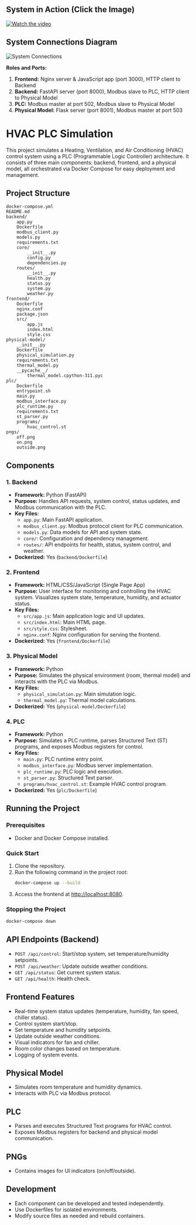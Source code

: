 

## System in Action (Click the Image)
[![Watch the video](pngs/screen.png)](https://www.youtube.com/watch?v=5jvwHJAcYsU&ab_channel=No_Name)


## System Connections Diagram

![System Connections](pngs/connections_resized.png)

**Roles and Ports:**
1. **Frontend:** Nginx server & JavaScript app (port 3000), HTTP client to Backend
2. **Backend:** FastAPI server (port 8000), Modbus slave to PLC, HTTP client to Physical Model
3. **PLC:** Modbus master at port 502, Modbus slave to Physical Model
4. **Physical Model:** Flask server (port 8001), Modbus master at port 503

# HVAC PLC Simulation

This project simulates a Heating, Ventilation, and Air Conditioning (HVAC) control system using a PLC (Programmable Logic Controller) architecture. It consists of three main components: backend, frontend, and a physical model, all orchestrated via Docker Compose for easy deployment and management.

## Project Structure

```
docker-compose.yml
README.md
backend/
    app.py
    Dockerfile
    modbus_client.py
    models.py
    requirements.txt
    core/
        __init__.py
        config.py
        dependencies.py
    routes/
        __init__.py
        health.py
        status.py
        system.py
        weather.py
frontend/
    Dockerfile
    nginx.conf
    package.json
    src/
        app.js
        index.html
        style.css
physical-model/
    __init__.py
    Dockerfile
    physical_simulation.py
    requirements.txt
    thermal_model.py
    __pycache__/
        thermal_model.cpython-311.pyc
plc/
    Dockerfile
    entrypoint.sh
    main.py
    modbus_interface.py
    plc_runtime.py
    requirements.txt
    st_parser.py
    programs/
        hvac_control.st
pngs/
    off.png
    on.png
    outside.png
```

## Components

### 1. Backend
- **Framework:** Python (FastAPI)
- **Purpose:** Handles API requests, system control, status updates, and Modbus communication with the PLC.
- **Key Files:**
  - `app.py`: Main FastAPI application.
  - `modbus_client.py`: Modbus protocol client for PLC communication.
  - `models.py`: Data models for API and system state.
  - `core/`: Configuration and dependency management.
  - `routes/`: API endpoints for health, status, system control, and weather.
- **Dockerized:** Yes (`backend/Dockerfile`)

### 2. Frontend
- **Framework:** HTML/CSS/JavaScript (Single Page App)
- **Purpose:** User interface for monitoring and controlling the HVAC system. Visualizes system state, temperature, humidity, and actuator status.
- **Key Files:**
  - `src/app.js`: Main application logic and UI updates.
  - `src/index.html`: Main HTML page.
  - `src/style.css`: Stylesheet.
  - `nginx.conf`: Nginx configuration for serving the frontend.
- **Dockerized:** Yes (`frontend/Dockerfile`)

### 3. Physical Model
- **Framework:** Python
- **Purpose:** Simulates the physical environment (room, thermal model) and interacts with the PLC via Modbus.
- **Key Files:**
  - `physical_simulation.py`: Main simulation logic.
  - `thermal_model.py`: Thermal model calculations.
- **Dockerized:** Yes (`physical-model/Dockerfile`)

### 4. PLC
- **Framework:** Python
- **Purpose:** Simulates a PLC runtime, parses Structured Text (ST) programs, and exposes Modbus registers for control.
- **Key Files:**
  - `main.py`: PLC runtime entry point.
  - `modbus_interface.py`: Modbus server implementation.
  - `plc_runtime.py`: PLC logic and execution.
  - `st_parser.py`: Structured Text parser.
  - `programs/hvac_control.st`: Example HVAC control program.
- **Dockerized:** Yes (`plc/Dockerfile`)

## Running the Project

### Prerequisites
- Docker and Docker Compose installed.

### Quick Start
1. Clone the repository.
2. Run the following command in the project root:
   ```bash
   docker-compose up --build
   ```
3. Access the frontend at [http://localhost:8080](http://localhost:8080).

### Stopping the Project
```bash
docker-compose down
```

## API Endpoints (Backend)
- `POST /api/control`: Start/stop system, set temperature/humidity setpoints.
- `POST /api/weather`: Update outside weather conditions.
- `GET /api/status`: Get current system status.
- `GET /api/health`: Health check.

## Frontend Features
- Real-time system status updates (temperature, humidity, fan speed, chiller status).
- Control system start/stop.
- Set temperature and humidity setpoints.
- Update outside weather conditions.
- Visual indicators for fan and chiller.
- Room color changes based on temperature.
- Logging of system events.

## Physical Model
- Simulates room temperature and humidity dynamics.
- Interacts with PLC via Modbus protocol.

## PLC
- Parses and executes Structured Text programs for HVAC control.
- Exposes Modbus registers for backend and physical model communication.

## PNGs
- Contains images for UI indicators (on/off/outside).

## Development
- Each component can be developed and tested independently.
- Use Dockerfiles for isolated environments.
- Modify source files as needed and rebuild containers.




